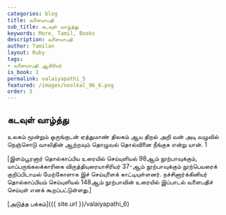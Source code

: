 ```yaml
---
categories: blog
title: வளையாபதி
sub_title: கடவுள் வாழ்த்து
keywords: More, Tamil, Books
description: வளையாபதி
author: Tamilan
layout: Ruby
tags:
- வளையாபதி ஆசிரியர்
is_book: 1
permalink: valaiyapathi_5
featured: /images/noolkal_96_6.png
order: 5
---
```

## கடவுள் வாழ்த்து

உலகம் மூன்றும் ஒருங்குடன் ஏத்துமாண் திலகம் ஆய திறல் அறி வன் அடி வழுவில் நெஞ்சொடு வாலிதின் ஆற்றவும் தொழுவல் தொல்வினை நீங்குக என்று யான். 1

[இளம்பூரனார் தொல்காப்பிய உரையில் செய்யுளியல் 98ஆம் நூற்பாவுக்கும், யாப்பருங்கலக்காரிகை விருத்தியுரையாசிரியர் 37-ஆம் நூற்பாவுக்கும் நூற்பெயரைக் குறிப்பிடாமல் மேற்கோளாக இச் செய்யுளைக் காட்டியுள்ளனர். நச்சினார்க்கினியர் தொல்காப்பியம் செய்யுளியல் 148ஆம் நூற்பாவின் உரையில் இப்பாடல் வளைபதிச் செய்யுள் எனக் கூறப்பட்டுள்ளது.]

[அடுத்த பக்கம்]({{ site.url }}/valaiyapathi_6)